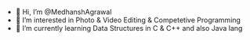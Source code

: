 - 👋 Hi, I’m @MedhanshAgrawal
- 👀 I’m interested in Photo & Video Editing & Competetive Programming
- 🌱 I’m currently learning Data Structures in C & C++ and also Java lang

<!---
MedhanshAgrawal/MedhanshAgrawal is a ✨ special ✨ repository because its `README.md` (this file) appears on your GitHub profile.
You can click the Preview link to take a look at your changes.
--->
